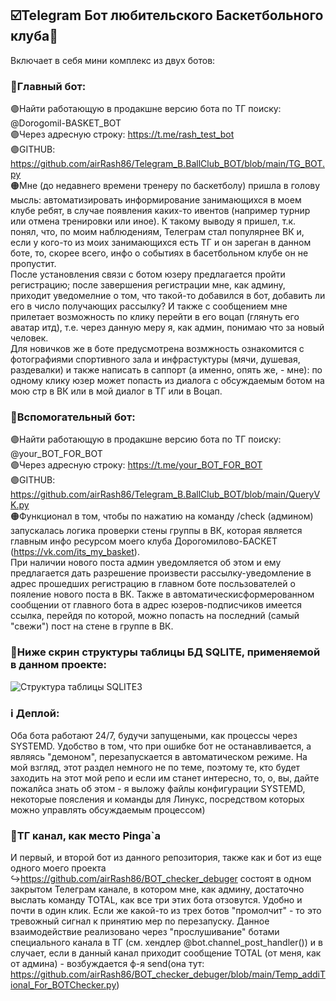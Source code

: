 ## ☑️Telegram Бот любительского Баскетбольного клуба🏀 
Включает в себя мини комплекс из двух ботов: 

### 📡Главный бот:  
🟣Найти работающую в продакшне версию бота по ТГ поиску: @Dorogomil-BASKET_BOT\
🟣Через адресную строку: https://t.me/rash_test_bot \
🟣GITHUB: https://github.com/airRash86/Telegram_B.BallClub_BOT/blob/main/TG_BOT.py  
🟠Мне (до недавнего времени тренеру по баскетболу) пришла в голову мысль:  автоматизировать информирование занимающихся в моем клубе ребят, в случае появления каких-то ивентов (например турнир или отмена тренировки или иное). К такому выводу я пришел, т.к. понял, что, по моим наблюдениям, Телеграм стал популярнее ВК и, если у кого-то из моих занимающихся есть ТГ  и он зареган в данном боте, то, скорее всего, инфо о событиях в басетбольном клубе он не пропустит.  
После установления связи с ботом юзеру предлагается пройти регистрацию;   после завершения регистрации мне, как админу, приходит уведомелние о том, что такой-то добавился в бот,  добавить ли его в число получающих рассылку? И также с сообщением мне прилетает возможность по клику перейти в его воцап (глянуть его аватар итд), т.е. через данную меру я, как админ, понимаю что за новый человек.  
Для новичков же в боте предусмотрена возмжность ознакомится с фотографиями спортивного зала и инфрастуктуры (мячи, душевая, раздевалки) и также написать в саппорт (а именно, опять же, - мне): по одному клику юзер может попасть из диалога с обсуждаемым ботом  на мою стр в ВК или в мой диалог в ТГ или в Воцап.  


### 📡Вспомогательный бот:  
🟣Найти работающую в продакшне версию бота по ТГ поиску: @your_BOT_FOR_BOT  
🟣Через адресную строку: https://t.me/your_BOT_FOR_BOT  
🟣GITHUB: https://github.com/airRash86/Telegram_B.BallClub_BOT/blob/main/QueryVK.py  
🟠Функционал в том, чтобы по нажатию на команду /check (админом) запускалась логика проверки стены группы в ВК, которая 
является главным инфо ресурсом моего клуба Дорогомилово-БАСКЕТ (https://vk.com/its_my_basket).  
При наличии нового поста админ уведомляется об этом и ему предлагается дать разрешение произвести  рассылку-уведомление в адрес
прошедших регистрацию в главном боте посльзователей о пояление нового поста в ВК. Также в автоматическисформерованном сообщении от главного бота
в адрес юзеров-подписчиков имеется ссылка, перейдя по которой, можно попасть на последний (самый "свежи") пост на стене в группе в ВК.


### 📸Ниже скрин структуры таблицы БД SQLITE, применяемой в данном проекте:
![Структура таблицы SQLITE3](https://user-images.githubusercontent.com/107410620/204576410-040c1267-49d4-4e36-8fa3-dfffdcd244a6.png)


### ℹ Деплой: 
Оба бота работают 24/7, будучи запущеными, как процессы через SYSTEMD. Удобство в том, что при ошибке бот не останавливается, а являясь  "демоном", перезапускается в автоматическом режиме.  На мой взгляд, этот раздел немного не по теме, поэтому те, кто будет
заходить на этот мой репо и если им станет интересно, то, о, вы,  дайте пожалйса знать об этом - я выложу файлы конфигурации SYSTEMD, некоторые поясления и команды для 
Линукс, посредством которых можно управлять обсуждаемым процессом)  

### 🧭ТГ канал, как место Pinga`а  
И первый, и второй бот из данного репозитория, также как и бот из еще одного моего проекта  
↪https://github.com/airRash86/BOT_checker_debuger состоят в одном закрытом Телеграм канале, в котором мне, как админу, достаточно выслать команду TOTAL, как все три этих бота отзовутся. Удобно и почти в один клик. 
Если же какой-то из трех ботов "промолчит" - то это тревожный сигнал к принятию мер по перезапуску. 
Данное взаимодействие реализовано через "прослушивание" ботами специального канала  в ТГ (см. хендлер @bot.channel_post_handler()) и в случает, если в данный канал 
приходит сообщение TOTAL (от меня, как от админа) - возбуждается ф-я send(она тут: 
https://github.com/airRash86/BOT_checker_debuger/blob/main/Temp_addiTional_For_BOTChecker.py)


